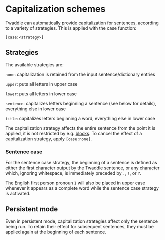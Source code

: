 # Capitalization schemes

Twaddle can automatically provide capitalization for sentences, according to
a variety of strategies. This is applied with the case function:

`[case:<strategy>]`

## Strategies

The available strategies are:

`none`: capitalization is retained from the input sentence/dictionary entries

`upper`: puts all letters in upper case

`lower`: puts all letters in lower case

`sentence`: capitalizes letters beginning a sentence (see below for details), 
everything else in lower case

`title`: capitalizes letters beginning a word, everything else in lower case

The capitalization strategy affects the entire sentence from the point
it is applied, it is not restricted by e.g. [blocks](blocks.md). To 
cancel the effect of a capitalization strategy, apply `[case:none]`.

### Sentence case

For the sentence case strategy, the beginning of a sentence is defined as
either the first character output by the Twaddle sentence, or any character
which, ignoring whitespace, is immediately preceded by `.`, `!`, or `?`.

The English first person pronoun `I` will also be placed in upper case 
whenever it appears as a complete word while the sentence case strategy
is activated.

## Persistent mode

Even in persistent mode, capitalization strategies affect only the sentence
being run. To retain their effect for subsequent sentences, they must be
applied again at the beginning of each sentence.